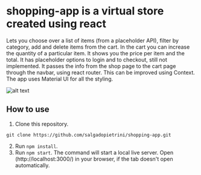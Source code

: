 # shopping-app is a virtual store created using react

Lets you choose over a list of items (from a placeholder API), filter by category, add and delete items from the cart. In the cart you can increase the quantity of a particular item. It shows you the price per item and the total. It has placeholder options to login and to checkout, still not implemented. It passes the info from the shop page to the cart page through the navbar, using react router. This can be improved using Context. The app uses Material UI for all the styling.

![alt text](https://i.ibb.co/sFfpswy/shopping-app-LG.png)

## How to use

1. Clone this repository.

```
git clone https://github.com/salgadopietrini/shopping-app.git
```

2. Run `npm install`.
3. Run `npm start`. The command will start a local live server. Open (http://localhost:3000/) in your browser, if the tab doesn't open automatically.

